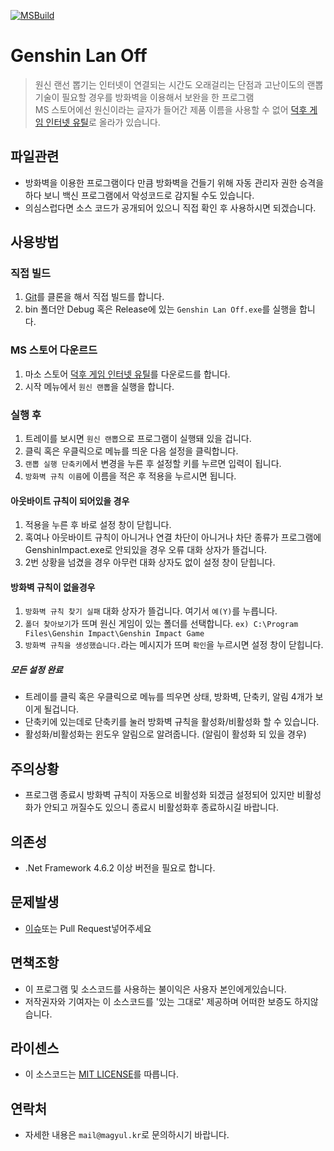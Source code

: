 [![MSBuild](https://github.com/MaGyul/Genshin-Lan-Off/actions/workflows/msbuild.yml/badge.svg)](https://github.com/MaGyul/Genshin-Lan-Off/actions/workflows/msbuild.yml)

# Genshin Lan Off
> 원신 랜선 뽑기는 인터넷이 연결되는 시간도 오래걸리는 단점과 고난이도의 랜뽑 기술이 필요할 경우를 방화벽을 이용해서 보완을 한 프로그램<br>
> MS 스토어에선 원신이라는 글자가 들어간 제품 이름을 사용할 수 없어 [덕후 게임 인터넷 유틸](https://www.microsoft.com/store/apps/9N0MSQV2FT5C)로 올라가 있습니다.


## 파일관련
- 방화벽을 이용한 프로그램이다 만큼 방화벽을 건들기 위해 자동 관리자 권한 승격을 하다 보니 백신 프로그램에서 악성코드로 감지될 수도 있습니다.
- 의심스럽다면 소스 코드가 공개되어 있으니 직접 확인 후 사용하시면 되겠습니다.


## 사용방법
### 직접 빌드
1. [Git](https://github.com/MaGyul/Genshin-Lan-Off.git)를 클론을 해서 직접 빌드를 합니다.
2. bin 폴더안 Debug 혹은 Release에 있는 `Genshin Lan Off.exe`를 실행을 합니다.
### MS 스토어 다운르드
1. 마소 스토어 [덕후 게임 인터넷 유틸](https://www.microsoft.com/store/apps/9N0MSQV2FT5C)를 다운로드를 합니다.
2. 시작 메뉴에서 `원신 랜뽑`을 실행을 합니다.
### 실행 후
1. 트레이를 보시면 `원신 랜뽑`으로 프로그램이 실행돼 있을 겁니다.
2. 클릭 혹은 우클릭으로 메뉴를 띄운 다음 설정을 클릭합니다.
3. `랜뽑 실행 단축키`에서 변경을 누른 후 설정할 키를 누르면 입력이 됩니다.
4. `방화벽 규칙 이름`에 이름을 적은 후 적용을 누르시면 됩니다.
#### 아웃바이트 규칙이 되어있을 경우
1. 적용을 누른 후 바로 설정 창이 닫힙니다.
2. 혹여나 아웃바이트 규칙이 아니거나 연결 차단이 아니거나 차단 종류가 프로그램에 GenshinImpact.exe로 안되있을 경우 오류 대화 상자가 뜰겁니다.
3. 2번 상황을 넘겼을 경우 아무런 대화 상자도 없이 설정 창이 닫힙니다.
#### 방화벽 규칙이 없을경우
1. `방화벽 규칙 찾기 실패` 대화 상자가 뜰겁니다. 여기서 `예(Y)`를 누릅니다.
2. `폴더 찾아보기`가 뜨며 원신 게임이 있는 폴더를 선택합니다. `ex) C:\Program Files\Genshin Impact\Genshin Impact Game`
3. `방화벽 규칙을 생성했습니다.`라는 메시지가 뜨며 `확인`을 누르시면 설정 창이 닫힙니다.
##### 모든 설정 완료
- 트레이를 클릭 혹은 우클릭으로 메뉴를 띄우면 상태, 방화벽, 단축키, 알림 4개가 보이게 될겁니다.
- 단축키에 있는데로 단축키를 눌러 방화벽 규칙을 활성화/비활성화 할 수 있습니다.
- 활성화/비활성화는 윈도우 알림으로 알려줍니다. (알림이 활성화 되 있을 경우)


## 주의상황
- 프로그램 종료시 방화벽 규칙이 자동으로 비활성화 되겠금 설정되어 있지만 비활성화가 안되고 꺼질수도 있으니 종료시 비활성화후 종료하시길 바랍니다.


## 의존성
- .Net Framework 4.6.2 이상 버전을 필요로 합니다.


## 문제발생
- [이슈](https://github.com/MaGyul/Genshin-Lan-Off/issues)또는 Pull Request넣어주세요


## 면책조항
- 이 프로그램 및 소스코드를 사용하는 불이익은 사용자 본인에게있습니다.  
- 저작권자와 기여자는 이 소스코드를 '있는 그대로' 제공하며 어떠한 보증도 하지않습니다.


## 라이센스
- 이 소스코드는 [MIT LICENSE](LICENSE)를 따릅니다.


## 연락처
- 자세한 내용은 `mail@magyul.kr`로 문의하시기 바랍니다.
